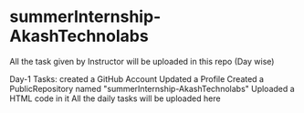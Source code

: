 # summerInternship-AkashTechnolabs
All the task given by Instructor will be uploaded in this repo (Day wise)

Day-1 Tasks: 
  created a GitHub Account
  Updated a Profile
  Created a PublicRepository named "summerInternship-AkashTechnolabs"
  Uploaded a HTML code in it
  All the daily tasks will be uploaded here
 
